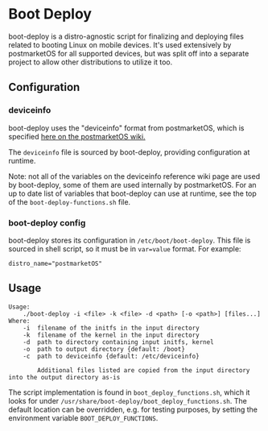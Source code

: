 # Boot Deploy

boot-deploy is a distro-agnostic script for finalizing and deploying files
related to booting Linux on mobile devices. It's used extensively by
postmarketOS for all supported devices, but was split off into a separate
project to allow other distributions to utilize it too.

## Configuration

### deviceinfo

boot-deploy uses the "deviceinfo" format from postmarketOS, which is specified
[here on the postmarketOS
wiki.](https://wiki.postmarketos.org/wiki/Deviceinfo_reference)

The `deviceinfo` file is sourced by boot-deploy, providing configuration at
runtime.

Note: not all of the variables on the deviceinfo reference wiki page are used
by boot-deploy, some of them are used internally by postmarketOS. For an up to
date list of variables that boot-deploy can use at runtime, see the top of the
`boot-deploy-functions.sh` file.

### boot-deploy config

boot-deploy stores its configuration in `/etc/boot/boot-deploy`. This file is
sourced in shell script, so it must be in `var=value` format. For example:
```
distro_name="postmarketOS"
```

## Usage

```
Usage:
    ./boot-deploy -i <file> -k <file> -d <path> [-o <path>] [files...]
Where:
    -i  filename of the initfs in the input directory
    -k  filename of the kernel in the input directory
    -d  path to directory containing input initfs, kernel
    -o  path to output directory {default: /boot}
    -c  path to deviceinfo {default: /etc/deviceinfo}

        Additional files listed are copied from the input directory into the output directory as-is
```

The script implementation is found in `boot_deploy_functions.sh`, which it
looks for under `/usr/share/boot-deploy/boot_deploy_functions.sh`. The default
location can be overridden, e.g. for testing purposes, by setting the
environment variable `BOOT_DEPLOY_FUNCTIONS`.
